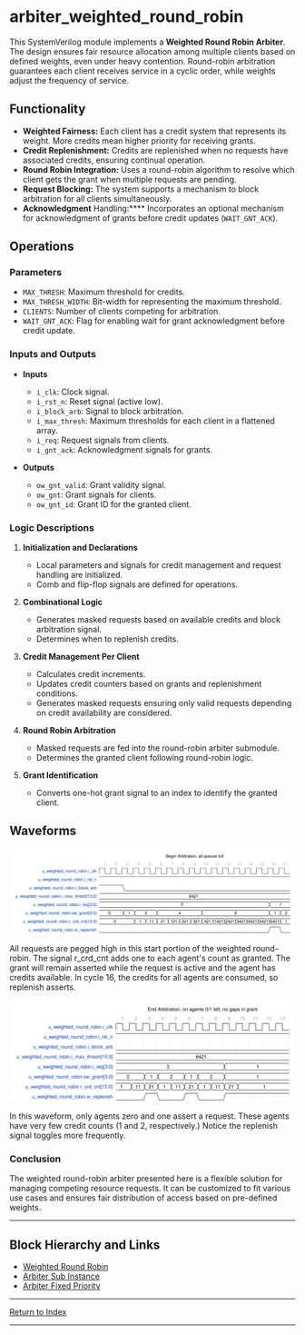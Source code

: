 # arbiter_weighted_round_robin

This SystemVerilog module implements a **Weighted Round Robin Arbiter**. The design ensures fair resource allocation among multiple clients based on defined weights, even under heavy contention. Round-robin arbitration guarantees each client receives service in a cyclic order, while weights adjust the frequency of service.

## Functionality

- **Weighted Fairness:** Each client has a credit system that represents its weight. More credits mean higher priority for receiving grants.
- **Credit Replenishment:** Credits are replenished when no requests have associated credits, ensuring continual operation.
- **Round Robin Integration:** Uses a round-robin algorithm to resolve which client gets the grant when multiple requests are pending.
- **Request Blocking:** The system supports a mechanism to block arbitration for all clients simultaneously.
- **Acknowledgment** Handling:**** Incorporates an optional mechanism for acknowledgment of grants before credit updates (`WAIT_GNT_ACK`).

## Operations

### Parameters

- `MAX_THRESH`: Maximum threshold for credits.
- `MAX_THRESH_WIDTH`: Bit-width for representing the maximum threshold.
- `CLIENTS`: Number of clients competing for arbitration.
- `WAIT_GNT_ACK`: Flag for enabling wait for grant acknowledgment before credit update.

### Inputs and Outputs

- **Inputs**
    - `i_clk`: Clock signal.
    - `i_rst_n`: Reset signal (active low).
    - `i_block_arb`: Signal to block arbitration.
    - `i_max_thresh`: Maximum thresholds for each client in a flattened array.
    - `i_req`: Request signals from clients.
    - `i_gnt_ack`: Acknowledgment signals for grants.

- **Outputs**
    - `ow_gnt_valid`: Grant validity signal.
    - `ow_gnt`: Grant signals for clients.
    - `ow_gnt_id`: Grant ID for the granted client.

### Logic Descriptions

1. **Initialization and Declarations**
    - Local parameters and signals for credit management and request handling are initialized.
    - Comb and flip-flop signals are defined for operations.

2. **Combinational Logic**
    - Generates masked requests based on available credits and block arbitration signal.
    - Determines when to replenish credits.

3. **Credit Management Per Client**
    - Calculates credit increments.
    - Updates credit counters based on grants and replenishment conditions.
    - Generates masked requests ensuring only valid requests depending on credit availability are considered.

4. **Round Robin Arbitration**
    - Masked requests are fed into the round-robin arbiter submodule.
    - Determines the granted client following round-robin logic.

5. **Grant Identification**
    - Converts one-hot grant signal to an index to identify the granted client.

## Waveforms

![WRR Start](./_wavedrom_svg/wavedrom_wrr_u_weighted_round_robin_start.svg)

All requests are pegged high in this start portion of the weighted round-robin. The signal r_crd_cnt adds one to each agent's count as granted. The grant will remain asserted while the request is active and the agent has credits available. In cycle 16, the credits for all agents are consumed, so replenish asserts.

![WRR Start](./_wavedrom_svg/wavedrom_wrr_u_weighted_round_robin_end.svg)

In this waveform, only agents zero and one assert a request. These agents have very few credit counts (1 and 2, respectively.) Notice the replenish signal toggles more frequently.

### Conclusion

The weighted round-robin arbiter presented here is a flexible solution for managing competing resource requests. It can be customized to fit various use cases and ensures fair distribution of access based on pre-defined weights.

---

## Block Hierarchy and Links

- [Weighted Round Robin](arbiter_weighted_round_robin.md)
- [Arbiter Sub Instance](arbiter_round_robin_subinst.md)
- [Arbiter Fixed Priority](arbiter_fixed_priority.md)

---

[Return to Index](index.md)

---
